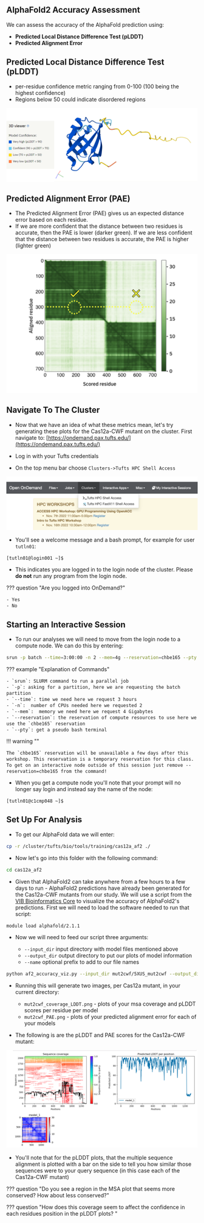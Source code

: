 ## AlphaFold2 Accuracy Assessment

We can assess the accuracy of the AlphaFold prediction using:

- **Predicted Local Distance Difference Test (pLDDT)**
- **Predicted Alignment Error**

## Predicted Local Distance Difference Test (pLDDT)

- per-residue confidence metric  ranging from 0-100 (100 being the highest confidence)
- Regions below 50 could indicate disordered regions

![](images/plddt.png)

## Predicted Alignment Error (PAE)

- The Predicted Alignment Error (PAE) gives us an expected distance error based on each residue.
- If we are more confident that the distance between two residues is accurate, then the PAE is lower (darker green). If we are less confident that the distance between two residues is accurate, the PAE is higher (lighter green)

![](images/pae.png)

## Navigate To The Cluster

- Now that we have an idea of what these metrics mean, let's try generating these plots for the Cas12a-CWF mutant on the cluster. First navigate to: [https://ondemand.pax.tufts.edu/](https://ondemand.pax.tufts.edu/)

- Log in with your Tufts credentials
- On the top menu bar choose `Clusters->Tufts HPC Shell Access`

![](images/shell.png)

- You'll see a welcome message and a bash prompt, for example for user `tutln01`:

```
[tutln01@login001 ~]$
```

- This indicates you are logged in to the login node of the cluster. Please **do not** run any program from the login node.

??? question "Are you logged into OnDemand?"

    - Yes
    - No
    
    
## Starting an Interactive Session

- To run our analyses we will need to move from the login node to a compute node. We can do this by entering:

```bash
srun -p batch --time=3:00:00 -n 2 --mem=4g --reservation=chbe165 --pty bash
```

??? example "Explanation of Commands"

    - `srun`: SLURM command to run a parallel job
    - `-p`: asking for a partition, here we are requesting the batch partition
    - `--time`: time we need here we request 3 hours
    - `-n`:  number of CPUs needed here we requested 2
    - `--mem`:  memory we need here we request 4 Gigabytes
    - `--reservation`: the reservation of compute resources to use here we use the `chbe165` reservation
    - `--pty`: get a pseudo bash terminal
    
!!! warning ""
    
    The `chbe165` reservation will be unavailable a few days after this workshop. This reservation is a temporary reservation for this class. To get on an interactive node outside of this session just remove --reservation=chbe165 from the command!

- When you get a compute node you'll note that your prompt will no longer say login and instead say the name of the node:

```
[tutln01@c1cmp048 ~]$
```

## Set Up For Analysis

- To get our AlphaFold data we will enter:

```bash
cp -r /cluster/tufts/bio/tools/training/cas12a_af2 ./
```

- Now let's go into this folder with the following command:

```bash
cd cas12a_af2 
```

- Given that AlphaFold2 can take anywhere from a few hours to a few days to run - AlphaFold2 predictions have already been generated for the Cas12a-CWF mutants from our study. We will use a script from the [VIB Bioinformatics Core](https://elearning.bits.vib.be/courses/alphafold/lessons/alphafold-on-the-hpc/topic/alphafold-outputs/) to visualize the accuracy of AlphaFold2's predictions. First we will need to load the software needed to run that script:

```bash
module load alphafold/2.1.1
```

- Now we will need to feed our script three arguments:
    
    - `--input_dir` input directory with model files mentioned above
    - `--output_dir` output directory to put our plots of model information
    - `--name` optional prefix to add to our file names


```bash
python af2_accuracy_viz.py --input_dir mut2cwf/5XUS_mut2cwf --output_dir ./ --name mut2cwf
```

- Running this will generate two images, per Cas12a mutant, in your current directory:

    - `mut2cwf_coverage_LDDT.png` - plots of your msa coverage and pLDDT scores per residue per model
    - `mut2cwf_PAE.png` - plots of your predicted alignment error for each of your models

- The following is are the pLDDT and PAE scores for the Cas12a-CWF mutant:

![](images/cas12a_cw_errors.png)

- You'll note that for the pLDDT plots, that the multiple sequence alignment is plotted with a bar on the side to tell you how similar those sequences were to your query sequence (in this case each of the Cas12a-CWF mutant)

??? question "Do you see a region in the MSA plot that seems more conserved? How about less conserved?"

??? question "How does this coverage seem to affect the confidence in each residues position in the pLDDT plots? "
